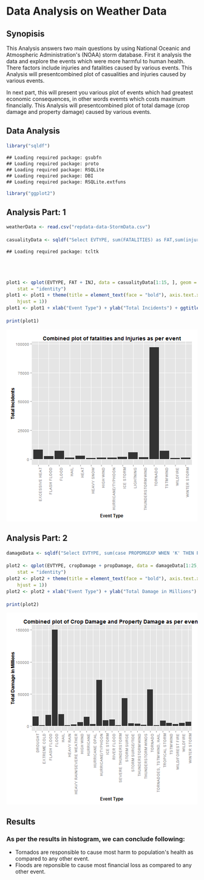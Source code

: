 # Data Analysis on Weather Data


## Synopisis

This Analysis answers two main questions by using National Oceanic and Atmospheric Administration's (NOAA) storm database. First it analysis the data and explore the events
which were more harmful to human health. There factors include injuries and fatalities caused by various events. This Analysis will presentcombined plot of casualities and injuries caused by various events.

In next part, this will present you various plot of events which had greatest economic consequences, in other words evemts which costs maximum financially. This Analysis will presentcombined plot of total damage (crop damage and property damage) caused by various events.

## Data Analysis


```r
library("sqldf")
```

```
## Loading required package: gsubfn
## Loading required package: proto
## Loading required package: RSQLite
## Loading required package: DBI
## Loading required package: RSQLite.extfuns
```

```r
library("ggplot2")
```


## Analysis Part: 1


```r
weatherData <- read.csv("repdata-data-StormData.csv")

casualityData <- sqldf("Select EVTYPE, sum(FATALITIES) as FAT,sum(injuries) as INJ from weatherData group by EVTYPE order by sum(FATALITIES+injuries) desc")
```

```
## Loading required package: tcltk
```

```r



plot1 <- qplot(EVTYPE, FAT + INJ, data = casualityData[1:15, ], geom = "histogram", 
    stat = "identity")
plot1 <- plot1 + theme(title = element_text(face = "bold"), axis.text.x = element_text(angle = 90, 
    hjust = 1))
plot1 <- plot1 + xlab("Event Type") + ylab("Total Incidents") + ggtitle("Combined plot of fatalities and Injuries as per event")

print(plot1)
```

![plot of chunk unnamed-chunk-2](figure/unnamed-chunk-2.png) 

## Analysis Part: 2

```r
damageData <- sqldf("Select EVTYPE, sum(case PROPDMGEXP WHEN 'K' THEN PROPDMG/1000 WHEN 'M' THEN PROPDMG WHEN 'B' THEN PROPDMG*1000 WHEN 'H' THEN PROPDMG/10000 ELSE 0 END) as propDamage, sum(case CROPDMGEXP WHEN 'K' THEN CROPDMG/1000 WHEN 'M' THEN CROPDMG WHEN 'B' THEN CROPDMG*1000 WHEN 'H' THEN CROPDMG/10000 ELSE 0 END) as cropDamage FROM weatherData group by EVTYPE order by sum((case PROPDMGEXP WHEN 'K' THEN PROPDMG/1000 WHEN 'M' THEN PROPDMG WHEN 'B' THEN PROPDMG*1000 WHEN 'H' THEN PROPDMG/10000 ELSE 0 END)  + (case CROPDMGEXP WHEN 'K' THEN CROPDMG/1000 WHEN 'M' THEN CROPDMG WHEN 'B' THEN CROPDMG*1000 WHEN 'H' THEN CROPDMG/10000 ELSE 0 END)) desc\n  ")

plot2 <- qplot(EVTYPE, cropDamage + propDamage, data = damageData[1:25, ], geom = "histogram", 
    stat = "identity")
plot2 <- plot2 + theme(title = element_text(face = "bold"), axis.text.x = element_text(angle = 90, 
    hjust = 1))
plot2 <- plot2 + xlab("Event Type") + ylab("Total Damage in Millions") + ggtitle("Combined plot of Crop Damage and Property Damage as per event")

print(plot2)
```

![plot of chunk unnamed-chunk-3](figure/unnamed-chunk-3.png) 

## Results

### As per the results in histogram, we can conclude following:

* Tornados are responsible to cause most harm to population's health as compared to any other event.
* Floods are reponsible to cause most financial loss as compared to any other event.



